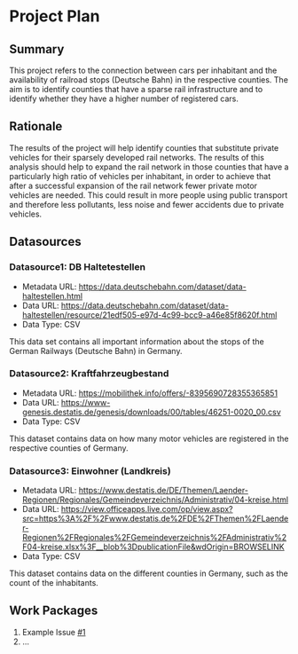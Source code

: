 # Project Plan

## Summary

<!-- Describe your data science project in max. 5 sentences. -->
This project refers to the connection between cars per inhabitant and the availability of railroad stops (Deutsche Bahn) in the respective counties. The aim is to identify counties that have a sparse rail infrastructure and to identify whether they have a higher number of registered cars. 

## Rationale

<!-- Outline the impact of the analysis, e.g. which pains it solves. -->
The results of the project will help identify counties that substitute private vehicles for their sparsely developed rail networks. The results of this analysis should help to expand the rail network in those counties that have a particularly high ratio of vehicles per inhabitant, in order to achieve that after a successful expansion of the rail network fewer private motor vehicles are needed. This could result in more people using public transport and therefore less pollutants, less noise and fewer accidents due to private vehicles.

## Datasources

<!-- Describe each datasources you plan to use in a section. Use the prefic "DatasourceX" where X is the id of the datasource. -->

### Datasource1: DB Haltetestellen
* Metadata URL: https://data.deutschebahn.com/dataset/data-haltestellen.html
* Data URL: https://data.deutschebahn.com/dataset/data-haltestellen/resource/21edf505-e97d-4c99-bcc9-a46e85f8620f.html
* Data Type: CSV

This data set contains all important information about the stops of the German Railways (Deutsche Bahn) in Germany.

### Datasource2: Kraftfahrzeugbestand
* Metadata URL: https://mobilithek.info/offers/-8395690728355365851
* Data URL: https://www-genesis.destatis.de/genesis/downloads/00/tables/46251-0020_00.csv
* Data Type: CSV

This dataset contains data on how many motor vehicles are registered in the respective counties of Germany.

### Datasource3: Einwohner (Landkreis)
* Metadata URL: https://www.destatis.de/DE/Themen/Laender-Regionen/Regionales/Gemeindeverzeichnis/Administrativ/04-kreise.html
* Data URL: https://view.officeapps.live.com/op/view.aspx?src=https%3A%2F%2Fwww.destatis.de%2FDE%2FThemen%2FLaender-Regionen%2FRegionales%2FGemeindeverzeichnis%2FAdministrativ%2F04-kreise.xlsx%3F__blob%3DpublicationFile&wdOrigin=BROWSELINK
* Data Type: CSV

This dataset contains data on the different counties in Germany, such as the count of the inhabitants.

## Work Packages

<!-- List of work packages ordered sequentially, each pointing to an issue with more details. -->

1. Example Issue [#1][i1]
2. ...

[i1]: https://github.com/jvalue/2023-amse-template/issues/1
